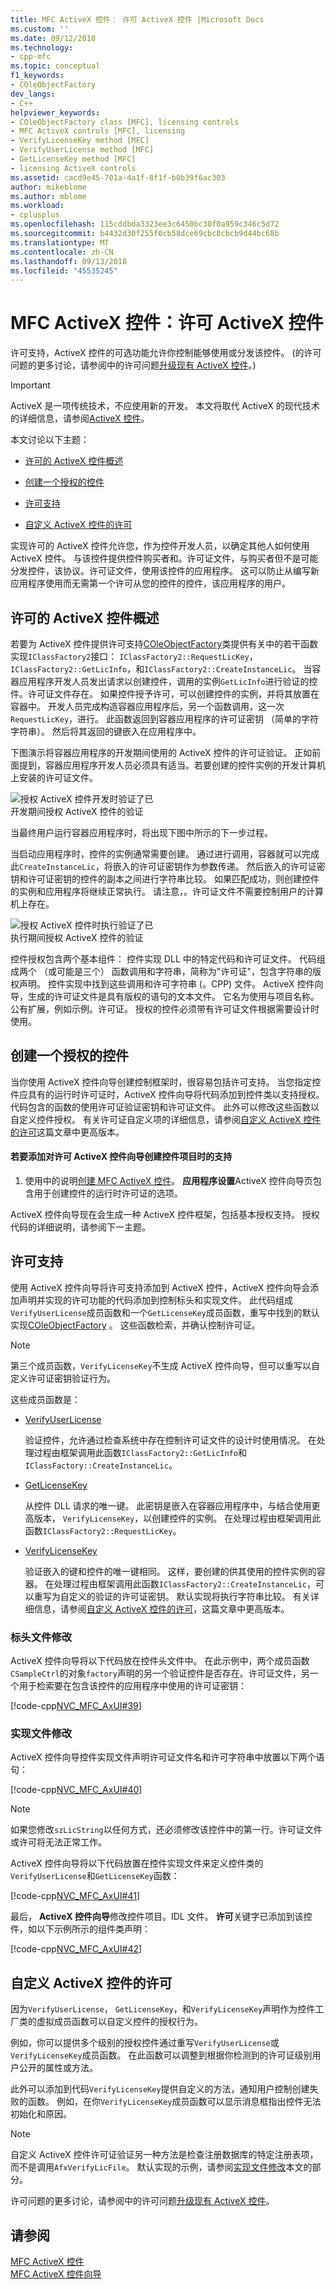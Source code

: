 ```yaml
---
title: MFC ActiveX 控件： 许可 ActiveX 控件 |Microsoft Docs
ms.custom: ''
ms.date: 09/12/2018
ms.technology:
- cpp-mfc
ms.topic: conceptual
f1_keywords:
- COleObjectFactory
dev_langs:
- C++
helpviewer_keywords:
- COleObjectFactory class [MFC], licensing controls
- MFC ActiveX controls [MFC], licensing
- VerifyLicenseKey method [MFC]
- VerifyUserLicense method [MFC]
- GetLicenseKey method [MFC]
- licensing ActiveX controls
ms.assetid: cacd9e45-701a-4a1f-8f1f-b0b39f6ac303
author: mikeblome
ms.author: mblome
ms.workload:
- cplusplus
ms.openlocfilehash: 115cddbda3323ee3c6450bc30f0a959c346c5d72
ms.sourcegitcommit: b4432d30f255f0cb58dce69cbc8cbcb9d44bc68b
ms.translationtype: MT
ms.contentlocale: zh-CN
ms.lasthandoff: 09/13/2018
ms.locfileid: "45535245"
---
```

# <a name="mfc-activex-controls-licensing-an-activex-control"></a>MFC ActiveX 控件：许可 ActiveX 控件
许可支持，ActiveX 控件的可选功能允许你控制能够使用或分发该控件。 (的许可问题的更多讨论，请参阅中的许可问题[升级现有 ActiveX 控件](../mfc/upgrading-an-existing-activex-control.md)。)  

>[!IMPORTANT]
> ActiveX 是一项传统技术，不应使用新的开发。 本文将取代 ActiveX 的现代技术的详细信息，请参阅[ActiveX 控件](activex-controls.md)。
  
 本文讨论以下主题：  
  
-   [许可的 ActiveX 控件概述](#_core_overview_of_activex_control_licensing)  
  
-   [创建一个授权的控件](#_core_creating_a_licensed_control)  
  
-   [许可支持](#_core_licensing_support)  
  
-   [自定义 ActiveX 控件的许可](#_core_customizing_the_licensing_of_an_activex_control)  
  
 实现许可的 ActiveX 控件允许您，作为控件开发人员，以确定其他人如何使用 ActiveX 控件。 与该控件提供控件购买者和。许可证文件，与购买者但不是可能分发控件，该协议。许可证文件，使用该控件的应用程序。 这可以防止从编写新应用程序使用而无需第一个许可从您的控件的控件，该应用程序的用户。  
  
##  <a name="_core_overview_of_activex_control_licensing"></a> 许可的 ActiveX 控件概述  
 若要为 ActiveX 控件提供许可支持[COleObjectFactory](../mfc/reference/coleobjectfactory-class.md)类提供有关中的若干函数实现`IClassFactory2`接口： `IClassFactory2::RequestLicKey`， `IClassFactory2::GetLicInfo`，和`IClassFactory2::CreateInstanceLic`。 当容器应用程序开发人员发出请求以创建控件，调用的实例`GetLicInfo`进行验证的控件。许可证文件存在。 如果控件授予许可，可以创建控件的实例，并将其放置在容器中。 开发人员完成构造容器应用程序后，另一个函数调用，这一次`RequestLicKey`，进行。 此函数返回到容器应用程序的许可证密钥 （简单的字符字符串）。 然后将其返回的键嵌入在应用程序中。  
  
 下图演示将容器应用程序的开发期间使用的 ActiveX 控件的许可证验证。 正如前面提到，容器应用程序开发人员必须具有适当。若要创建的控件实例的开发计算机上安装的许可证文件。  
  
 ![授权 ActiveX 控件开发时验证了已](../mfc/media/vc374d1.gif "vc374d1")  
开发期间授权 ActiveX 控件的验证  
  
 当最终用户运行容器应用程序时，将出现下图中所示的下一步过程。  
  
 当启动应用程序时，控件的实例通常需要创建。 通过进行调用，容器就可以完成此`CreateInstanceLic`，将嵌入的许可证密钥作为参数传递。 然后嵌入的许可证密钥和许可证密钥的控件的副本之间进行字符串比较。 如果匹配成功，则创建控件的实例和应用程序将继续正常执行。 请注意，。许可证文件不需要控制用户的计算机上存在。  
  
 ![授权 ActiveX 控件时执行验证了已](../mfc/media/vc374d2.gif "vc374d2")  
执行期间授权 ActiveX 控件的验证  
  
 控件授权包含两个基本组件： 控件实现 DLL 中的特定代码和许可证文件。 代码组成两个 （或可能是三个） 函数调用和字符串，简称为"许可证"，包含字符串的版权声明。 控件实现中找到这些调用和许可字符串 (。CPP) 文件。 ActiveX 控件向导，生成的许可证文件是具有版权的语句的文本文件。 它名为使用与项目名称。公有扩展，例如示例。许可证。 授权的控件必须带有许可证文件根据需要设计时使用。  
  
##  <a name="_core_creating_a_licensed_control"></a> 创建一个授权的控件  
 当你使用 ActiveX 控件向导创建控制框架时，很容易包括许可支持。 当您指定控件应具有的运行时许可证时，ActiveX 控件向导将代码添加到控件类以支持授权。 代码包含的函数的使用许可证验证密钥和许可证文件。 此外可以修改这些函数以自定义控件授权。 有关许可证自定义项的详细信息，请参阅[自定义 ActiveX 控件的许可](#_core_customizing_the_licensing_of_an_activex_control)这篇文章中更高版本。  
  
#### <a name="to-add-support-for-licensing-with-the-activex-control-wizard-when-you-create-your-control-project"></a>若要添加对许可 ActiveX 控件向导创建控件项目时的支持  
  
1.  使用中的说明[创建 MFC ActiveX 控件](../mfc/reference/creating-an-mfc-activex-control.md)。 **应用程序设置**ActiveX 控件向导页包含用于创建控件的运行时许可证的选项。  
  
 ActiveX 控件向导现在会生成一种 ActiveX 控件框架，包括基本授权支持。 授权代码的详细说明，请参阅下一主题。  
  
##  <a name="_core_licensing_support"></a> 许可支持  
 使用 ActiveX 控件向导将许可支持添加到 ActiveX 控件，ActiveX 控件向导会添加声明并实现的许可功能的代码添加到控制标头和实现文件。 此代码组成`VerifyUserLicense`成员函数和一个`GetLicenseKey`成员函数，重写中找到的默认实现[COleObjectFactory](../mfc/reference/coleobjectfactory-class.md) 。 这些函数检索，并确认控制许可证。  
  
> [!NOTE]
>  第三个成员函数，`VerifyLicenseKey`不生成 ActiveX 控件向导，但可以重写以自定义许可证密钥验证行为。  
  
 这些成员函数是：  
  
-   [VerifyUserLicense](../mfc/reference/coleobjectfactory-class.md#verifyuserlicense)  
  
     验证控件，允许通过检查系统中存在控制许可证文件的设计时使用情况。 在处理过程由框架调用此函数`IClassFactory2::GetLicInfo`和`IClassFactory::CreateInstanceLic`。  
  
-   [GetLicenseKey](../mfc/reference/coleobjectfactory-class.md#getlicensekey)  
  
     从控件 DLL 请求的唯一键。 此密钥是嵌入在容器应用程序中，与结合使用更高版本， `VerifyLicenseKey`，以创建控件的实例。 在处理过程由框架调用此函数`IClassFactory2::RequestLicKey`。  
  
-   [VerifyLicenseKey](../mfc/reference/coleobjectfactory-class.md#verifylicensekey)  
  
     验证嵌入的键和控件的唯一键相同。 这样，要创建的供其使用的控件实例的容器。 在处理过程由框架调用此函数`IClassFactory2::CreateInstanceLic`，可以重写为自定义的验证的许可证密钥。 默认实现将执行字符串比较。 有关详细信息，请参阅[自定义 ActiveX 控件的许可](#_core_customizing_the_licensing_of_an_activex_control)，这篇文章中更高版本。  
  
###  <a name="_core_header_file_modifications"></a> 标头文件修改  
 ActiveX 控件向导将以下代码放在控件头文件中。 在此示例中，两个成员函数`CSampleCtrl`的对象`factory`声明的另一个验证控件是否存在。许可证文件，另一个用于检索要在包含该控件的应用程序中使用的许可证密钥：  
  
 [!code-cpp[NVC_MFC_AxUI#39](../mfc/codesnippet/cpp/mfc-activex-controls-licensing-an-activex-control_1.h)]  
  
###  <a name="_core_implementation_file_modifications"></a> 实现文件修改  
 ActiveX 控件向导控件实现文件声明许可证文件名和许可字符串中放置以下两个语句：  
  
 [!code-cpp[NVC_MFC_AxUI#40](../mfc/codesnippet/cpp/mfc-activex-controls-licensing-an-activex-control_2.cpp)]  
  
> [!NOTE]
>  如果您修改`szLicString`以任何方式，还必须修改该控件中的第一行。许可证文件或许可将无法正常工作。  
  
 ActiveX 控件向导将以下代码放置在控件实现文件来定义控件类的`VerifyUserLicense`和`GetLicenseKey`函数：  
  
 [!code-cpp[NVC_MFC_AxUI#41](../mfc/codesnippet/cpp/mfc-activex-controls-licensing-an-activex-control_3.cpp)]  
  
 最后， **ActiveX 控件向导**修改控件项目。IDL 文件。 **许可**关键字已添加到该控件，如以下示例所示的组件类声明：  
  
 [!code-cpp[NVC_MFC_AxUI#42](../mfc/codesnippet/cpp/mfc-activex-controls-licensing-an-activex-control_4.idl)]  
  
##  <a name="_core_customizing_the_licensing_of_an_activex_control"></a> 自定义 ActiveX 控件的许可  
 因为`VerifyUserLicense`， `GetLicenseKey`，和`VerifyLicenseKey`声明作为控件工厂类的虚拟成员函数可以自定义控件的授权行为。  
  
 例如，你可以提供多个级别的授权控件通过重写`VerifyUserLicense`或`VerifyLicenseKey`成员函数。 在此函数可以调整到根据你检测到的许可证级别用户公开的属性或方法。  
  
 此外可以添加到代码`VerifyLicenseKey`提供自定义的方法，通知用户控制创建失败的函数。 例如，在你`VerifyLicenseKey`成员函数可以显示消息框指出控件无法初始化和原因。  
  
> [!NOTE]
>  自定义 ActiveX 控件许可证验证另一种方法是检查注册数据库的特定注册表项，而不是调用`AfxVerifyLicFile`。 默认实现的示例，请参阅[实现文件修改](#_core_implementation_file_modifications)本文的部分。  
  
 许可问题的更多讨论，请参阅中的许可问题[升级现有 ActiveX 控件](../mfc/upgrading-an-existing-activex-control.md)。  
  
## <a name="see-also"></a>请参阅  
 [MFC ActiveX 控件](../mfc/mfc-activex-controls.md)   
 [MFC ActiveX 控件向导](../mfc/reference/mfc-activex-control-wizard.md)

